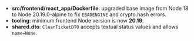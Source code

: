 - **src/frontend/react_app/Dockerfile**: upgraded base image from Node 18 to Node 20.19.0-alpine to fix `EBADENGINE` and crypto.hash errors.
- **tooling**: minimum frontend Node version is now **20.19**.
- **shared.dto**: `CleanTicketDTO` accepts textual status values and allows `name=None`.
